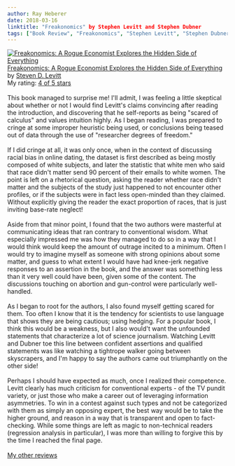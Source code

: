 ```yaml
---
author: Ray Heberer
date: 2018-03-16
linktitle: "Freakonomics" by Stephen Levitt and Stephen Dubner
tags: ["Book Review", "Freakonomics", "Stephen Levitt", "Stephen Dubner"]
---
```


<a href="https://www.goodreads.com/book/show/49174.Freakonomics" style="float: left; padding-right: 20px"><img border="0" alt="Freakonomics: A Rogue Economist Explores the Hidden Side of Everything" src="https://images.gr-assets.com/books/1385149007m/49174.jpg" /></a><a href="https://www.goodreads.com/book/show/49174.Freakonomics">Freakonomics: A Rogue Economist Explores the Hidden Side of Everything</a> by <a href="https://www.goodreads.com/author/show/798.Steven_D_Levitt">Steven D. Levitt</a><br/>
My rating: <a href="https://www.goodreads.com/review/show/2323495308">4 of 5 stars</a><br /><br />
This book managed to surprise me! I'll admit, I was feeling a little skeptical about whether or not I would find Levitt's claims convincing after reading the introduction, and discovering that he self-reports as being "scared of calculus" and values intuition highly. As I began reading, I was prepared to cringe at some improper heuristic being used, or conclusions being teased out of data through the use of "researcher degrees of freedom."<br /><br />If I did cringe at all, it was only once, when in the context of discussing racial bias in online dating, the dataset is first described as being mostly composed of white subjects, and later the statistic that white men who said that race didn't matter send 90 percent of their emails to white women. The point is left on a rhetorical question, asking the reader whether race didn't matter and the subjects of the study just happened to not encounter other profiles, or if the subjects were in fact less open-minded than they claimed. Without explicitly giving the reader the exact proportion of races, that is just inviting base-rate neglect!<br /><br />Aside from that minor point, I found that the two authors were masterful at communicating ideas that ran contrary to conventional wisdom. What especially impressed me was how they managed to do so in a way that I would think would keep the amount of outrage incited to a minimum. Often I would try to imagine myself as someone with strong opinions about some matter, and guess to what extent I would have had knee-jerk negative responses to an assertion in the book, and the answer was something less than it very well could have been, given some of the content. The discussions touching on abortion and gun-control were particularly well-handled.<br /><br />As I began to root for the authors, I also found myself getting scared for them. Too often I know that it is the tendency for scientists to use language that shows they are being cautious; using hedging. For a popular book, I think this would be a weakness, but I also would't want the unfounded statements that characterize a lot of science journalism. Watching Levitt and Dubner toe this line between confident assertions and qualified statements was like watching a tightrope walker going between skyscrapers, and I'm happy to say the authors came out triumphantly on the other side!<br /><br />Perhaps I should have expected as much, once I realized their competence. Levitt clearly has much criticism for conventional experts - of the TV pundit variety, or just those who make a career out of leveraging information asymmetries. To win in a contest against such types and not be categorized with them as simply an opposing expert, the best way would be to take the higher ground, and reason in a way that is transparent and open to fact-checking. While some things are left as magic to non-technical readers (regression analysis in particular), I was more than willing to forgive this by the time I reached the final page.
<br/><br/>
<a href="http://www.rayheberer.ai/bookreviews/">My other reviews</a>